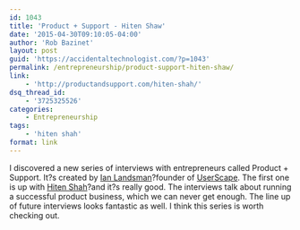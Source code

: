 ```yaml
---
id: 1043
title: 'Product + Support - Hiten Shaw'
date: '2015-04-30T09:10:05-04:00'
author: 'Rob Bazinet'
layout: post
guid: 'https://accidentaltechnologist.com/?p=1043'
permalink: /entrepreneurship/product-support-hiten-shaw/
link:
    - 'http://productandsupport.com/hiten-shah/'
dsq_thread_id:
    - '3725325526'
categories:
    - Entrepreneurship
tags:
    - 'hiten shah'
format: link
---
```


I discovered a new series of interviews with entrepreneurs called Product + Support. It?s created by [Ian Landsman](http://ianlandsman.com/)?founder of [UserScape](http://userscape.com/). The first one is up with [Hiten Shah](http://productandsupport.com/hiten-shah/)?and it?s really good. The interviews talk about running a successful product business, which we can never get enough. The line up of future interviews looks fantastic as well. I think this series is worth checking out.